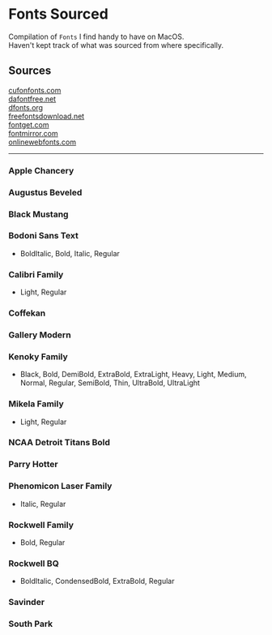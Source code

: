 # Fonts Sourced
Compilation of `Fonts` I find handy to have on MacOS.  
Haven't kept track of what was sourced from where specifically.

## Sources
[cufonfonts.com](cufonfonts.com)  
[dafontfree.net](dafontfree.net)  
[dfonts.org](dfonts.org)   
[freefontsdownload.net](freefontsdownload.net)   
[fontget.com](fontget.com)   
[fontmirror.com](fontmirror.com)  
[onlinewebfonts.com](onlinewebfonts.com)  

   
---
### Apple Chancery

### Augustus Beveled  

### Black Mustang   

### Bodoni Sans Text   
- BoldItalic, Bold, Italic, Regular   

### Calibri Family
 - Light, Regular

### Coffekan   

### Gallery Modern   

### Kenoky Family   
 - Black, Bold, DemiBold, ExtraBold, ExtraLight, Heavy, Light, Medium, Normal, Regular, SemiBold, Thin, UltraBold, UltraLight

### Mikela Family
 - Light, Regular

### NCAA Detroit Titans Bold

### Parry Hotter

### Phenomicon Laser Family
 - Italic, Regular

### Rockwell Family
 - Bold, Regular

### Rockwell BQ
 - BoldItalic, CondensedBold, ExtraBold, Regular

### Savinder

### South Park   